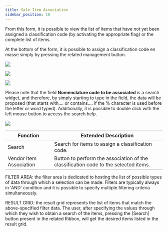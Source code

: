 ```yaml
---
title: Sale Item Association
sidebar_position: 10
---
```


From this form, it is possible to view the list of items that have not yet been assigned a classification code (by activating the appropriate flag) or the complete list of items.

At the bottom of the form, it is possible to assign a classification code en masse simply by pressing the related management button.

![](/img/it-it/finance-area/declarations/intrastat/sales-item-association/image01.png)

![](/img/it-it/finance-area/declarations/intrastat/sales-item-association/image02.png)

![](/img/it-it/finance-area/declarations/intrastat/sales-item-association/image03.png)

Please note that the field **Nomenclature code to be associated** is a search widget, and therefore, by simply starting to type in the field, the data will be proposed (that starts with.... or contains.... if the % character is used before the letter or word typed). Additionally, it is possible to double click with the left mouse button to access the search help.

![](/img/it-it/finance-area/declarations/intrastat/sales-item-association/image04.png)



| Function | Extended Description |
| --- | --- |
| Search | Search for items to assign a classification code. |
| Vendor Item Association | Button to perform the association of the classification code to the selected items. |

FILTER AREA: the filter area is dedicated to hosting the list of possible types of data through which a selection can be made. Filters are typically always in 'AND' condition and it is possible to specify multiple filtering criteria simultaneously.

RESULT GRID: the result grid represents the list of items that match the above-specified filter data. The user, after specifying the values through which they wish to obtain a search of the items, pressing the [Search] button present in the related Ribbon, will get the desired items listed in the result grid.